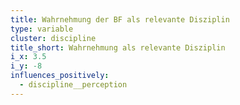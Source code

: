 ```yaml
---
title: Wahrnehmung der BF als relevante Disziplin
type: variable
cluster: discipline
title_short: Wahrnehmung als relevante Disziplin
i_x: 3.5
i_y: -8
influences_positively:
  - discipline__perception
---
```

